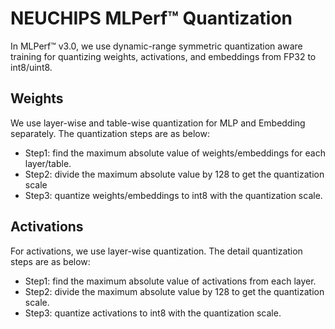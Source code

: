 # **NEUCHIPS MLPerf™ Quantization**
In MLPerf™ v3.0, we use dynamic-range symmetric quantization aware training for quantizing weights, activations, and embeddings from FP32 to int8/uint8.

## **Weights**
We use layer-wise and table-wise quantization for MLP and Embedding separately. The quantization steps are as below:

* Step1: find the maximum absolute value of weights/embeddings for each layer/table. 
* Step2: divide the maximum absolute value by 128 to get the quantization scale
* Step3: quantize weights/embeddings to int8 with the quantization scale.

## **Activations**
For activations, we use layer-wise quantization. The detail quantization steps are as below:

* Step1: find the maximum absolute value of activations from each layer. 
* Step2: divide the maximum absolute value by 128 to get the quantization scale.
* Step3: quantize activations to int8 with the quantization scale.
